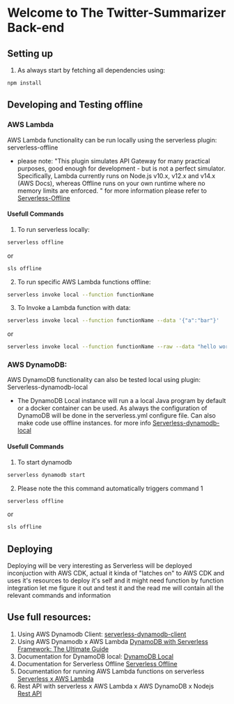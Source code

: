 # Welcome to The Twitter-Summarizer Back-end

## Setting up
1. As always start by fetching all dependencies using:
```bash
npm install
```

## Developing and Testing offline

### AWS Lambda
AWS Lambda functionality can be run locally using the serverless plugin: serverless-offline
- please note: "This plugin simulates API Gateway for many practical purposes, good enough for development - but is not a perfect simulator. Specifically, Lambda currently runs on Node.js v10.x, v12.x and v14.x (AWS Docs), whereas Offline runs on your own runtime where no memory limits are enforced. "
for more information please refer to [Serverless-Offline](https://www.serverless.com/plugins/serverless-offline)

#### Usefull Commands
1. To run serverless locally:
```bash
serverless offline
```
or
```bash
sls offline
```
2. To run specific AWS Lambda functions offline:
```bash
serverless invoke local --function functionName
```

3. To Invoke a Lambda function with data:
```bash
serverless invoke local --function functionName --data '{"a":"bar"}'
```
or 
```bash
serverless invoke local --function functionName --raw --data "hello world"
```

### AWS DynamoDB:
AWS DynamoDB functionality can also be tested local using plugin: Serverless-dynamodb-local
- The DynamoDB Local instance will run a a local Java program by default or a docker container can be used. As always the configuration of DynamoDB will be done in the serverless.yml configure file. Can also make code use offline instances. for more info [Serverless-dynamodb-local](https://www.serverless.com/plugins/serverless-dynamodb-local)

#### Usefull Commands
1. To start dynamodb
```bash
serverless dynamodb start
```

2. Please note the this command automatically triggers command 1
```bash
serverless offline
```
or
```bash
sls offline
```

## Deploying
Deploying will be very interesting as Serverless will be deployed inconjuction with AWS CDK, actual it kinda of "latches on" to AWS CDK and uses it's resources to deploy it's self and it might need function by function integration let me figure it out and test it and the read me will contain all the relevant commands and information

## Use full resources:
1. Using AWS Dynamodb Client: [serverless-dynamodb-client](https://www.serverless.com/plugins/serverless-dynamodb-client)
2. Using AWS Dynamodb x AWS Lambda [DynamoDB with Serverless Framework: The Ultimate Guide](https://www.dynobase.dev/dynamodb-serverless-framework/)
3. Documentation for DynamoDB local: [DynamoDB Local](https://www.serverless.com/plugins/serverless-dynamodb-local)
4. Documentation for Serverless Offline [Serverless Offline](https://www.serverless.com/plugins/serverless-offline)
5. Documentation for running AWS Lambda functions on serverless [Serverless x AWS Lambda](https://www.serverless.com/framework/docs/providers/aws/guide/functions)
6. Rest API with serverless x AWS Lambda x AWS DynamoDB x Nodejs [Rest API](https://www.serverless.com/blog/node-rest-api-with-serverless-lambda-and-dynamodb)
